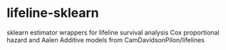# lifeline-sklearn
sklearn estimator wrappers for lifeline survival analysis Cox proportional hazard and Aalen Additive models from CamDavidsonPilon/lifelines 
